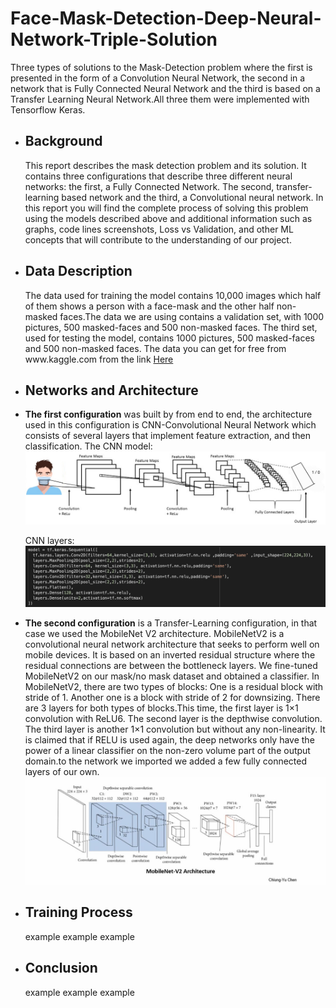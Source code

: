 # Face-Mask-Detection-Deep-Neural-Network-Triple-Solution
Three types of solutions to the Mask-Detection problem where the first is presented in the form of a Convolution Neural Network, the second in a network that is Fully Connected Neural Network and the third is based on a Transfer Learning Neural Network.All three them were implemented with Tensorflow Keras.

<ul>
  <li>
    <h2>Background</h2>
    This report describes the mask detection problem and its solution. It contains three configurations that describe three different neural networks: the first, a Fully Connected Network. The second, transfer-learning based network and the third, a Convolutional neural network. 
In this report you will find the complete process of solving this problem using the models described above and additional information such as graphs, code lines screenshots, Loss vs Validation, and other ML concepts that will contribute to the understanding of our project.

  </li>
  
  <li>
    <h2>Data Description</h2>
    The data used for training the model contains 10,000 images which half of them shows a person with a face-mask and the other half non-masked faces.The data we are using contains a validation set, with 1000 pictures, 500 masked-faces and 500 non-masked faces.
The third set, used for testing the model, contains 1000 pictures, 500 masked-faces and 500 non-masked faces.
The data you can get for free from www.kaggle.com from the link <a href="https://www.kaggle.com/ashishjangra27/face-mask-12k-images-dataset
">Here</a>
  </li>
  
   <li>
    <h2>Networks and Architecture</h2>
  <li> <b>The first configuration</b> was built by from end to end, the architecture used in this configuration is CNN-Convolutional Neural Network which consists of several layers that implement feature extraction, and then classification.
    The CNN model:<img src="Images/CNN_model2.jpg" width="1000px">
      <p></p>
     CNN layers:<img src="Images/CNN_model1.png" width="1000px">
        <p></p>
       <li> <b>The second configuration</b> is a Transfer-Learning configuration, in that case we used the MobileNet V2 architecture. 
MobileNetV2 is a convolutional neural network architecture that seeks to perform well on mobile devices. 
It is based on an inverted residual structure where the residual connections are between the bottleneck layers.
We fine-tuned MobileNetV2 on our mask/no mask dataset and obtained a classifier.
In MobileNetV2, there are two types of blocks:
One is a residual block with stride of 1. Another one is a block with stride of 2 for downsizing.
There are 3 layers for both types of blocks.This time, the first layer is 1×1 convolution with ReLU6.	The second layer is the depthwise convolution.
The third layer is another 1×1 convolution but without any non-linearity. It is claimed that if RELU is used again, the deep networks only have the power of a linear classifier on the non-zero volume part of the output domain.to the network we imported we added a few fully connected layers of our own.
  <br> <img src="Images/mobileNet.JPG"> <br>
   
      
  </li>
  
   <li>
    <h2>Training Process</h2>
    example example example
  </li>
  
   <li>
    <h2>Conclusion</h2>
    example example example
  </li>
</ul>


